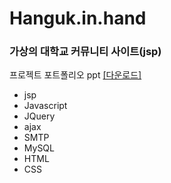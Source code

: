 # Hanguk.in.hand
<h3>가상의 대학교 커뮤니티 사이트(jsp)</h3>

프로젝트 포트폴리오 ppt [[다운로드]](https://github.com/osora33/univ/blob/main/univ.pptx)

 - jsp
 - Javascript
 - JQuery
 - ajax
 - SMTP
 - MySQL
 - HTML
 - CSS
